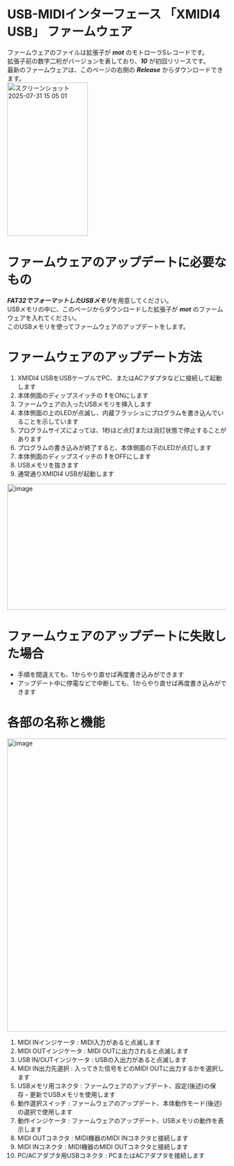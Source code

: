 # USB-MIDIインターフェース 「XMIDI4 USB」 ファームウェア
ファームウェアのファイルは拡張子が ***mot*** のモトローラSレコードです。\
拡張子前の数字二桁がバージョンを表しており、***10*** が初回リリースです。\
最新のファームウェアは、このページの右側の ***Release*** からダウンロードできます。\
<img width="185" height="352" alt="スクリーンショット 2025-07-31 15 05 01" src="https://github.com/user-attachments/assets/763e9291-8b5d-4b31-a37f-751290c3e2c1" />


# ファームウェアのアップデートに必要なもの
***FAT32でフォーマットしたUSBメモリ***を用意してください。\
USBメモリの中に、このページからダウンロードした拡張子が ***mot*** のファームウェアを入れてください。\
このUSBメモリを使ってファームウェアのアップデートをします。

# ファームウェアのアップデート方法
1. XMIDI4 USBをUSBケーブルでPC、またはACアダプタなどに接続して起動します
2. 本体側面のディップスイッチの ***1*** をONにします
3. ファームウェアの入ったUSBメモリを挿入します
4. 本体側面の上のLEDが点滅し、内蔵フラッシュにプログラムを書き込んでいることを示しています
5. プログラムサイズによっては、1秒ほど点灯または消灯状態で停止することがあります
6. プログラムの書き込みが終了すると、本体側面の下のLEDが点灯します
7. 本体側面のディップスイッチの ***1*** をOFFにします
8. USBメモリを抜きます
9. 通常通りXMIDI4 USBが起動します
<img width="1292" height="289" alt="image" src="https://github.com/user-attachments/assets/02c74b41-4777-4cdd-965b-668b95e0b0e9" />


# ファームウェアのアップデートに失敗した場合
- 手順を間違えても、1からやり直せば再度書き込みができます
- アップデート中に停電などで中断しても、1からやり直せば再度書き込みができます

# 各部の名称と機能
<img width="798" height="673" alt="image" src="https://github.com/user-attachments/assets/867b9090-6202-4c02-9a82-c4911f82a534" />

1. MIDI INインジケータ : MIDI入力があると点滅します
2. MIDI OUTインジケータ : MIDI OUTに出力されると点滅します
3. USB IN/OUTインジケータ : USBの入出力があると点滅します
4. MIDI IN出力先選択 : 入ってきた信号をどのMIDI OUTに出力するかを選択します
5. USBメモリ用コネクタ : ファームウェアのアップデート、設定(後述)の保存・更新でUSBメモリを使用します
6. 動作選択スイッチ : ファームウェアのアップデート、本体動作モード(後述)の選択で使用します
7. 動作インジケータ : ファームウェアのアップデート、USBメモリの動作を表示します
8. MIDI OUTコネクタ : MIDI機器のMIDI INコネクタと接続します
9. MIDI INコネクタ : MIDI機器のMIDI OUTコネクタと接続します
10. PC/ACアダプタ用USBコネクタ : PCまたはACアダプタを接続します


